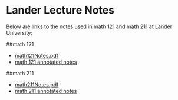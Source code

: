 # Lander Lecture Notes

Below are links to the notes used in math 121 and math 211 at Lander University:

##math 121
* [math121Notes.pdf](https://github.com/pwesterbaan/lander_lecture_notes/raw/main/math121Notes.pdf)
* [math 121 annotated notes](https://github.com/pwesterbaan/lander_lecture_notes/tree/main/math121_NoteKeys)

##math 211
* [math211Notes.pdf](https://github.com/pwesterbaan/lander_lecture_notes/raw/main/math211Notes.pdf)
* [math 211 annotated notes](https://github.com/pwesterbaan/lander_lecture_notes/tree/main/math211_NoteKeys)
